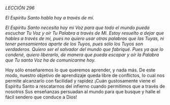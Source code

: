 *LECCIÓN 296*

*El Espíritu Santo habla hoy a través de mí.*

_El Espíritu Santo necesita hoy mi Voz para que todo el mundo pueda escuchar Tu Voz y oír Tu Palabra a través de Mí. Estoy resuelto a dejar que hables a través de mí, pues no quiero usar otras palabras que las Tuyas, ni tener pensamientos aparte de los Tuyos, pues sólo los Tuyos son verdaderos. Quiero ser el salvador del mundo que fabriqué. Pues ya que lo condené, quiero liberarlo, de manera que pueda escapar y oír la Palabra que Tu santa Voz ha de comunicarme hoy._

Hoy sólo enseñaremos lo que queremos aprender, y nada más. De este modo, nuestro objetivo de aprendizaje queda libre de conflictos, lo cual nos permite alcanzarlo con facilidad y rapidez ¡Cuán gustosamente viene el Espíritu Santo a rescatarnos del infierno cuando permitimos que a través de nosotros Sus enseñanzas persuadan al mundo para que busque y halle el fácil sendero que conduce a Dios!